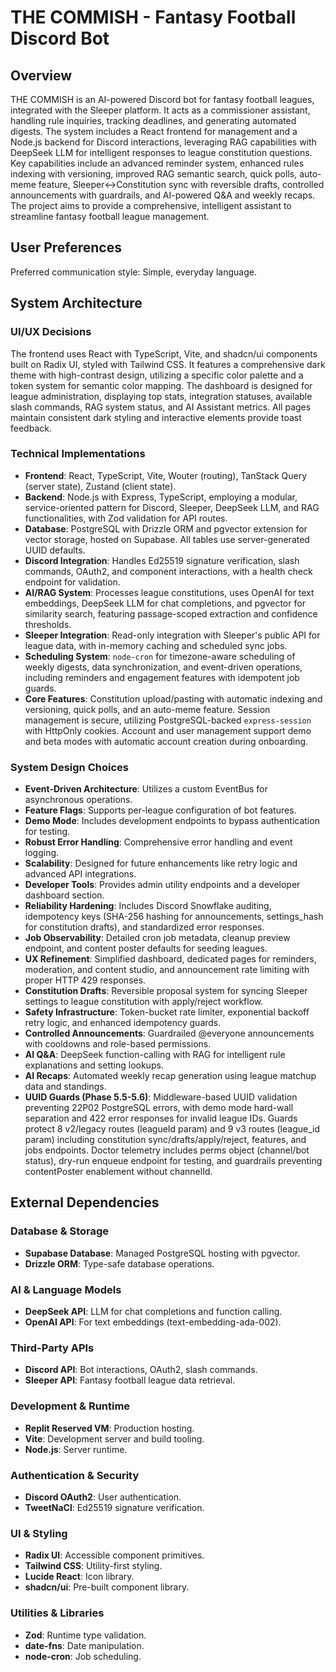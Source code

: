 # THE COMMISH - Fantasy Football Discord Bot

## Overview
THE COMMISH is an AI-powered Discord bot for fantasy football leagues, integrated with the Sleeper platform. It acts as a commissioner assistant, handling rule inquiries, tracking deadlines, and generating automated digests. The system includes a React frontend for management and a Node.js backend for Discord interactions, leveraging RAG capabilities with DeepSeek LLM for intelligent responses to league constitution questions. Key capabilities include an advanced reminder system, enhanced rules indexing with versioning, improved RAG semantic search, quick polls, auto-meme feature, Sleeper↔Constitution sync with reversible drafts, controlled announcements with guardrails, and AI-powered Q&A and weekly recaps. The project aims to provide a comprehensive, intelligent assistant to streamline fantasy football league management.

## User Preferences
Preferred communication style: Simple, everyday language.

## System Architecture

### UI/UX Decisions
The frontend uses React with TypeScript, Vite, and shadcn/ui components built on Radix UI, styled with Tailwind CSS. It features a comprehensive dark theme with high-contrast design, utilizing a specific color palette and a token system for semantic color mapping. The dashboard is designed for league administration, displaying top stats, integration statuses, available slash commands, RAG system status, and AI Assistant metrics. All pages maintain consistent dark styling and interactive elements provide toast feedback.

### Technical Implementations
- **Frontend**: React, TypeScript, Vite, Wouter (routing), TanStack Query (server state), Zustand (client state).
- **Backend**: Node.js with Express, TypeScript, employing a modular, service-oriented pattern for Discord, Sleeper, DeepSeek LLM, and RAG functionalities, with Zod validation for API routes.
- **Database**: PostgreSQL with Drizzle ORM and pgvector extension for vector storage, hosted on Supabase. All tables use server-generated UUID defaults.
- **Discord Integration**: Handles Ed25519 signature verification, slash commands, OAuth2, and component interactions, with a health check endpoint for validation.
- **AI/RAG System**: Processes league constitutions, uses OpenAI for text embeddings, DeepSeek LLM for chat completions, and pgvector for similarity search, featuring passage-scoped extraction and confidence thresholds.
- **Sleeper Integration**: Read-only integration with Sleeper's public API for league data, with in-memory caching and scheduled sync jobs.
- **Scheduling System**: `node-cron` for timezone-aware scheduling of weekly digests, data synchronization, and event-driven operations, including reminders and engagement features with idempotent job guards.
- **Core Features**: Constitution upload/pasting with automatic indexing and versioning, quick polls, and an auto-meme feature. Session management is secure, utilizing PostgreSQL-backed `express-session` with HttpOnly cookies. Account and user management support demo and beta modes with automatic account creation during onboarding.

### System Design Choices
- **Event-Driven Architecture**: Utilizes a custom EventBus for asynchronous operations.
- **Feature Flags**: Supports per-league configuration of bot features.
- **Demo Mode**: Includes development endpoints to bypass authentication for testing.
- **Robust Error Handling**: Comprehensive error handling and event logging.
- **Scalability**: Designed for future enhancements like retry logic and advanced API integrations.
- **Developer Tools**: Provides admin utility endpoints and a developer dashboard section.
- **Reliability Hardening**: Includes Discord Snowflake auditing, idempotency keys (SHA-256 hashing for announcements, settings_hash for constitution drafts), and standardized error responses.
- **Job Observability**: Detailed cron job metadata, cleanup preview endpoint, and content poster defaults for seeding leagues.
- **UX Refinement**: Simplified dashboard, dedicated pages for reminders, moderation, and content studio, and announcement rate limiting with proper HTTP 429 responses.
- **Constitution Drafts**: Reversible proposal system for syncing Sleeper settings to league constitution with apply/reject workflow.
- **Safety Infrastructure**: Token-bucket rate limiter, exponential backoff retry logic, and enhanced idempotency guards.
- **Controlled Announcements**: Guardrailed @everyone announcements with cooldowns and role-based permissions.
- **AI Q&A**: DeepSeek function-calling with RAG for intelligent rule explanations and setting lookups.
- **AI Recaps**: Automated weekly recap generation using league matchup data and standings.
- **UUID Guards (Phase 5.5-5.6)**: Middleware-based UUID validation preventing 22P02 PostgreSQL errors, with demo mode hard-wall separation and 422 error responses for invalid league IDs. Guards protect 8 v2/legacy routes (leagueId param) and 9 v3 routes (league_id param) including constitution sync/drafts/apply/reject, features, and jobs endpoints. Doctor telemetry includes perms object (channel/bot status), dry-run enqueue endpoint for testing, and guardrails preventing contentPoster enablement without channelId.

## External Dependencies

### Database & Storage
- **Supabase Database**: Managed PostgreSQL hosting with pgvector.
- **Drizzle ORM**: Type-safe database operations.

### AI & Language Models
- **DeepSeek API**: LLM for chat completions and function calling.
- **OpenAI API**: For text embeddings (text-embedding-ada-002).

### Third-Party APIs
- **Discord API**: Bot interactions, OAuth2, slash commands.
- **Sleeper API**: Fantasy football league data retrieval.

### Development & Runtime
- **Replit Reserved VM**: Production hosting.
- **Vite**: Development server and build tooling.
- **Node.js**: Server runtime.

### Authentication & Security
- **Discord OAuth2**: User authentication.
- **TweetNaCl**: Ed25519 signature verification.

### UI & Styling
- **Radix UI**: Accessible component primitives.
- **Tailwind CSS**: Utility-first styling.
- **Lucide React**: Icon library.
- **shadcn/ui**: Pre-built component library.

### Utilities & Libraries
- **Zod**: Runtime type validation.
- **date-fns**: Date manipulation.
- **node-cron**: Job scheduling.